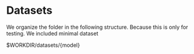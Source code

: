 # Datasets

We organize the folder in the following structure. Because this is only for testing. We included minimal dataset

$WORKDIR/datasets/{model}